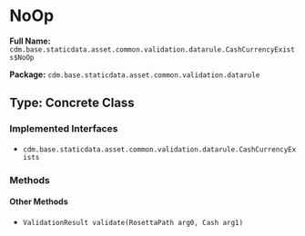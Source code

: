 # NoOp

**Full Name:** `cdm.base.staticdata.asset.common.validation.datarule.CashCurrencyExists$NoOp`

**Package:** `cdm.base.staticdata.asset.common.validation.datarule`

## Type: Concrete Class

### Implemented Interfaces

- `cdm.base.staticdata.asset.common.validation.datarule.CashCurrencyExists`

### Methods

#### Other Methods

- `ValidationResult validate(RosettaPath arg0, Cash arg1)`

